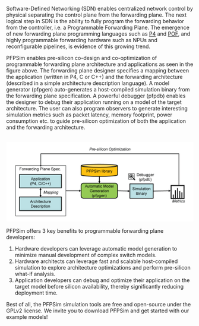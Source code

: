Software-Defined Networking (SDN) enables centralized network control by physical separating the control plane from the forwarding plane. The next logical step in SDN is the ability to fully program the forwarding behavior from the controller, i.e. a Programmable Forwarding Plane. The emergence of new forwarding plane programming languages such as [P4](http://p4.org) and [POF](http://www.poforwarding.org), and highly programmable forwarding hardware such as NPUs and reconfigurable pipelines, is evidence of this growing trend. 

PFPSim enables pre-silicon co-design and co-optimization of programmable forwarding plane architecture and applications as seen in the figure above. The forwarding plane designer specifies a mapping between the application (written in P4, C or C++) and the forwarding architecture (described in a simple architecture description language). A model generator (pfpgen) auto-generates a host-compiled simulation binary from the forwarding plane specification. A powerful debugger (pfpdb) enables the designer to debug their application running on a model of the target architecture. The user can also program observers to generate interesting simulation metrics such as packet latency, memory footprint, power consumption etc. to guide pre-silicon optimization of both the application and the forwarding architecture.

<br>
<img src ="https://raw.githubusercontent.com/pfpsim/pfpsim.github.io/master/images/banner-image.png" class = "responsiveimg centerimg">

PFPSim offers 3 key benefits to programmable forwarding plane developers:

1. Hardware developers can leverage automatic model generation to minimize manual development of complex switch models. 
2. Hardware architects can leverage fast and scalable host-compiled simulation to explore architecture optimizations and perform pre-silicon what-if analysis.
3. Application developers can debug and optimize their application on the target model before silicon availability, thereby significantly reducing deployment time.

Best of all, the PFPSim simulation tools are free and open-source under the GPLv2 license. We invite you to download PFPSim and get started with our example models!
